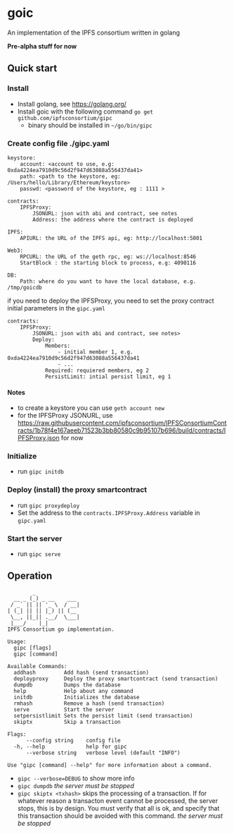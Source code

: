 # goic

An implementation of the IPFS consortium written in golang

**Pre-alpha stuff for now**

## Quick start

### Install 

- Install golang, see https://golang.org/
- Install goic with the following command `go get github.com/ipfsconsortium/gipc`
  - binary should be installed in `~/go/bin/gipc`

### Create config file ./gipc.yaml

```
keystore:
    account: <account to use, e.g: 0xda4224ea7910d9c56d2f947d63088a556437da41>
    path: <path to the keystore, eg: /Users/hello/Library/Ethereum/keystore>
    passwd: <password of the keystore, eg : 1111 >

contracts:
    IPFSProxy:
        JSONURL: json with abi and contract, see notes
        Address: the address where the contract is deployed

IPFS:
    APIURL: the URL of the IPFS api, eg: http://localhost:5001

Web3:
    RPCURL: the URL of the geth rpc, eg: ws://localhost:8546
    StartBlock : the starting block to process, e.g: 4090116

DB:
    Path: where do you want to have the local database, e.g. /tmp/goicdb
```

if you need to deploy the IPFSProxy, you need to set the proxy contract initial parameters in the `gipc.yaml`

```
contracts:
    IPFSProxy:
        JSONURL: json with abi and contract, see notes>
        Deploy:
            Members:
                - initial member 1, e.g. 0xda4224ea7910d9c56d2f947d63088a556437da41
                - ...
            Required: requiered members, eg 2
            PersistLimit: intial persist limit, eg 1
```

#### Notes
- to create a keystore you can use `geth account new`
- for the IPFSProxy JSONURL, use https://raw.githubusercontent.com/ipfsconsortium/IPFSConsortiumContracts/1b78f4e167aeeb71523b3bb80580c9b95107b696/build/contracts/IPFSProxy.json for now

### Initialize

- run `gipc initdb`

### Deploy (install) the proxy smartcontract

- run `gipc proxydeploy`
- Set the address to the `contracts.IPFSProxy.Address` variable in `gipc.yaml`

### Start the server

- run `gipc serve`

## Operation

```
        _
  __ _ (_) _ __    ___
 / _` || || '_ \  / __|
| (_| || || |_) || (__
 \__, ||_|| .__/  \___|
 |___/    |_|
IPFS Consortium go implementation.

Usage:
  gipc [flags]
  gipc [command]

Available Commands:
  addhash         Add hash (send transaction)
  deployproxy     Deploy the proxy smartcontract (send transaction)
  dumpdb          Dumps the database
  help            Help about any command
  initdb          Initializes the database
  rmhash          Remove a hash (send transaction)
  serve           Start the server
  setpersistlimit Sets the persist limit (send transaction)
  skiptx          Skip a transaction

Flags:
      --config string    config file
  -h, --help             help for gipc
      --verbose string   verbose level (default "INFO")

Use "gipc [command] --help" for more information about a command.

```

- `gipc --verbose=DEBUG` to show more info
- `gipc dumpdb` *the server must be stopped*
- `gipc skiptx <txhash>` skips the processing of a transaction. If for whatever reason a transacton event cannot be processed, the server stops, this is by design. You must verify that all is ok, and specify that this transaction should be avoided with this command. *the server must be stopped*







